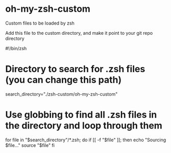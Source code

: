 # oh-my-zsh-custom
Custom files to be loaded by zsh

Add this file to the custom directory, and make it point to your git repo directory

#!/bin/zsh

# Directory to search for .zsh files (you can change this path)
search_directory="./zsh-custom/oh-my-zsh-custom"

# Use globbing to find all .zsh files in the directory and loop through them
for file in "$search_directory"/*.zsh; do
    if [[ -f "$file" ]]; then
        echo "Sourcing $file..."
        source "$file"
    fi